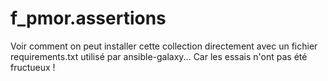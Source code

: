 # f_pmor.assertions

Voir comment on peut installer cette collection directement avec un fichier requirements.txt utilisé par ansible-galaxy...
Car les essais n'ont pas été fructueux ! 
